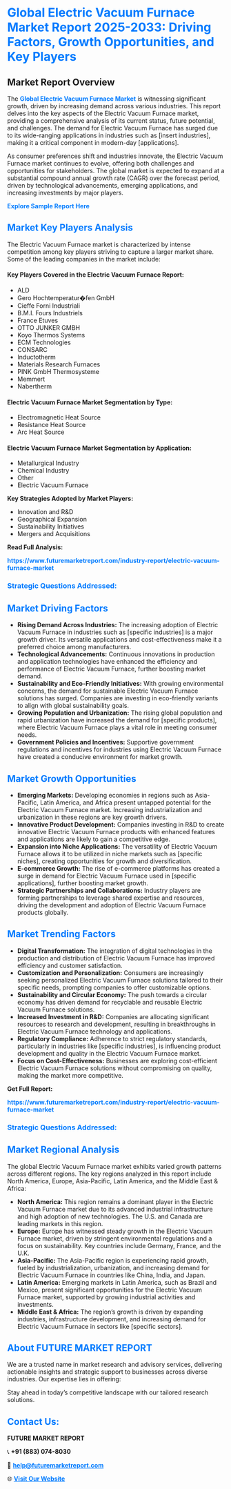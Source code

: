 <h1 style="color: #007BFF;">Global Electric Vacuum Furnace Market Report 2025-2033: Driving Factors, Growth Opportunities, and Key Players</h1>

<section id="overview">
<h2>Market Report Overview</h2>
<p>The <a href="https://www.futuremarketreport.com/industry-report/electric-vacuum-furnace-market" style="color: #007BFF; text-decoration: none;"><strong>Global Electric Vacuum Furnace Market</strong></a> is witnessing significant growth, driven by increasing demand across various industries. This report delves into the key aspects of the Electric Vacuum Furnace market, providing a comprehensive analysis of its current status, future potential, and challenges. The demand for Electric Vacuum Furnace has surged due to its wide-ranging applications in industries such as [insert industries], making it a critical component in modern-day [applications].</p>
<p>As consumer preferences shift and industries innovate, the Electric Vacuum Furnace market continues to evolve, offering both challenges and opportunities for stakeholders. The global market is expected to expand at a substantial compound annual growth rate (CAGR) over the forecast period, driven by technological advancements, emerging applications, and increasing investments by major players.</p>
</section>

<section id="overview">
<p><a href="https://www.futuremarketreport.com/request-sample/reportId=124411" style="color: #007BFF; text-decoration: none;"><strong>Explore Sample Report Here</strong></a></p>
</section>

<section id="key-players">
<h2 style="color: #007BFF;">Market Key Players Analysis</h2>
<p>The Electric Vacuum Furnace market is characterized by intense competition among key players striving to capture a larger market share. Some of the leading companies in the market include:</p>
<h4>Key Players Covered in the Electric Vacuum Furnace Report:</h4>
<ul><li>ALD</li><li>Gero Hochtemperatur�fen GmbH</li><li>Cieffe Forni Industriali</li><li>B.M.I. Fours Industriels</li><li>France Etuves</li><li>OTTO JUNKER GMBH</li><li>Koyo Thermos Systems</li><li>ECM Technologies</li><li>CONSARC</li><li>Inductotherm</li><li>Materials Research Furnaces</li><li>PINK GmbH Thermosysteme</li><li>Memmert</li><li>Nabertherm</li></ul>
<h4>Electric Vacuum Furnace Market Segmentation by Type:</h4>
<ul><li>Electromagnetic Heat Source</li><li>Resistance Heat Source</li><li>Arc Heat Source</li></ul>

<h4>Electric Vacuum Furnace Market Segmentation by Application:</h4>
<ul><li>Metallurgical Industry</li><li>Chemical Industry</li><li>Other</li><li>Electric Vacuum Furnace</li></ul>
<p><strong>Key Strategies Adopted by Market Players:</strong></p>
<ul>
<li>Innovation and R&D</li>
<li>Geographical Expansion</li>
<li>Sustainability Initiatives</li>
<li>Mergers and Acquisitions</li>
</ul>
</section>

<section>
<p><strong>Read Full Analysis: </strong></p><a href="https://www.futuremarketreport.com/industry-report/electric-vacuum-furnace-market" style="color: #007BFF; text-decoration: none;"><strong>https://www.futuremarketreport.com/industry-report/electric-vacuum-furnace-market</strong></a>
<h3 style="color: #007BFF;">Strategic Questions Addressed:</h3>
</section>

<section id="driving-factors">
<h2 style="color: #007BFF;">Market Driving Factors</h2>
<ul>
<li><strong>Rising Demand Across Industries:</strong> The increasing adoption of Electric Vacuum Furnace in industries such as [specific industries] is a major growth driver. Its versatile applications and cost-effectiveness make it a preferred choice among manufacturers.</li>
<li><strong>Technological Advancements:</strong> Continuous innovations in production and application technologies have enhanced the efficiency and performance of Electric Vacuum Furnace, further boosting market demand.</li>
<li><strong>Sustainability and Eco-Friendly Initiatives:</strong> With growing environmental concerns, the demand for sustainable Electric Vacuum Furnace solutions has surged. Companies are investing in eco-friendly variants to align with global sustainability goals.</li>
<li><strong>Growing Population and Urbanization:</strong> The rising global population and rapid urbanization have increased the demand for [specific products], where Electric Vacuum Furnace plays a vital role in meeting consumer needs.</li>
<li><strong>Government Policies and Incentives:</strong> Supportive government regulations and incentives for industries using Electric Vacuum Furnace have created a conducive environment for market growth.</li>
</ul>
</section>

<section id="growth-opportunities">
<h2 style="color: #007BFF;">Market Growth Opportunities</h2>
<ul>
<li><strong>Emerging Markets:</strong> Developing economies in regions such as Asia-Pacific, Latin America, and Africa present untapped potential for the Electric Vacuum Furnace market. Increasing industrialization and urbanization in these regions are key growth drivers.</li>
<li><strong>Innovative Product Development:</strong> Companies investing in R&D to create innovative Electric Vacuum Furnace products with enhanced features and applications are likely to gain a competitive edge.</li>
<li><strong>Expansion into Niche Applications:</strong> The versatility of Electric Vacuum Furnace allows it to be utilized in niche markets such as [specific niches], creating opportunities for growth and diversification.</li>
<li><strong>E-commerce Growth:</strong> The rise of e-commerce platforms has created a surge in demand for Electric Vacuum Furnace used in [specific applications], further boosting market growth.</li>
<li><strong>Strategic Partnerships and Collaborations:</strong> Industry players are forming partnerships to leverage shared expertise and resources, driving the development and adoption of Electric Vacuum Furnace products globally.</li>
</ul>
</section>

<section id="trending-factors">
<h2 style="color: #007BFF;">Market Trending Factors</h2>
<ul>
<li><strong>Digital Transformation:</strong> The integration of digital technologies in the production and distribution of Electric Vacuum Furnace has improved efficiency and customer satisfaction.</li>
<li><strong>Customization and Personalization:</strong> Consumers are increasingly seeking personalized Electric Vacuum Furnace solutions tailored to their specific needs, prompting companies to offer customizable options.</li>
<li><strong>Sustainability and Circular Economy:</strong> The push towards a circular economy has driven demand for recyclable and reusable Electric Vacuum Furnace solutions.</li>
<li><strong>Increased Investment in R&D:</strong> Companies are allocating significant resources to research and development, resulting in breakthroughs in Electric Vacuum Furnace technology and applications.</li>
<li><strong>Regulatory Compliance:</strong> Adherence to strict regulatory standards, particularly in industries like [specific industries], is influencing product development and quality in the Electric Vacuum Furnace market.</li>
<li><strong>Focus on Cost-Effectiveness:</strong> Businesses are exploring cost-efficient Electric Vacuum Furnace solutions without compromising on quality, making the market more competitive.</li>
</ul>
</section>

<section>
<p><strong>Get Full Report: </strong></p><a href="https://www.futuremarketreport.com/industry-report/electric-vacuum-furnace-market" style="color: #007BFF; text-decoration: none;"><strong>https://www.futuremarketreport.com/industry-report/electric-vacuum-furnace-market</strong></a>
<h3 style="color: #007BFF;">Strategic Questions Addressed:</h3>
</section>


<section id="regional-analysis">
<h2 style="color: #007BFF;">Market Regional Analysis</h2>
<p>The global Electric Vacuum Furnace market exhibits varied growth patterns across different regions. The key regions analyzed in this report include North America, Europe, Asia-Pacific, Latin America, and the Middle East & Africa:</p>
<ul>
<li><strong>North America:</strong> This region remains a dominant player in the Electric Vacuum Furnace market due to its advanced industrial infrastructure and high adoption of new technologies. The U.S. and Canada are leading markets in this region.</li>
<li><strong>Europe:</strong> Europe has witnessed steady growth in the Electric Vacuum Furnace market, driven by stringent environmental regulations and a focus on sustainability. Key countries include Germany, France, and the U.K.</li>
<li><strong>Asia-Pacific:</strong> The Asia-Pacific region is experiencing rapid growth, fueled by industrialization, urbanization, and increasing demand for Electric Vacuum Furnace in countries like China, India, and Japan.</li>
<li><strong>Latin America:</strong> Emerging markets in Latin America, such as Brazil and Mexico, present significant opportunities for the Electric Vacuum Furnace market, supported by growing industrial activities and investments.</li>
<li><strong>Middle East & Africa:</strong> The region’s growth is driven by expanding industries, infrastructure development, and increasing demand for Electric Vacuum Furnace in sectors like [specific sectors].</li>
</ul>
</section>

<footer>
<h2 style="color: #007BFF;">About FUTURE MARKET REPORT</h2>
<p>We are a trusted name in market research and advisory services, delivering actionable insights and strategic support to businesses across diverse industries. Our expertise lies in offering:</p>

<p>Stay ahead in today’s competitive landscape with our tailored research solutions.</p>

<h2 style="color: #007BFF;">Contact Us:</h2>
<p><strong>FUTURE MARKET REPORT</strong></p>
<p>📞 <strong>+91 (883) 074-8030</strong></p>
<p>📧 <strong><a href="mailto:help@futuremarketreport.com" style="color: #007BFF;">help@futuremarketreport.com</a></strong></p>
<p>🌐 <strong><a href="https://www.futuremarketreport.com/" style="color: #007BFF;">Visit Our Website</a></strong></p>
</footer>